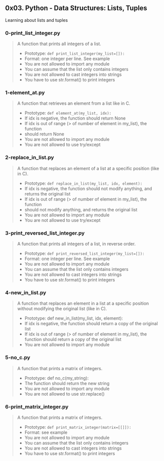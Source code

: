 ## 0x03. Python - Data Structures: Lists, Tuples

Learning about lists and tuples

### 0-print_list_integer.py
> A function that prints all integers of a list.
> * Prototype: `def print_list_integer(my_list=[]):`
> * Format: one integer per line. See example
> * You are not allowed to import any module
> * You can assume that the list only contains integers
> * You are not allowed to cast integers into strings
> * You have to use str.format() to print integers


### 1-element_at.py
> A function that retrieves an element from a list like in C.
> * Prototype: `def element_at(my_list, idx):`
> * If idx is negative, the function should return None
> * If idx is out of range (> of number of element in my_list), the function
> * should return None
> * You are not allowed to import any module
> * You are not allowed to use try/except


### 2-replace_in_list.py
> A function that replaces an element of a list at a specific position (like in
> C).
> * Prototype: `def replace_in_list(my_list, idx, element):`
> * If idx is negative, the function should not modify anything, and returns
> the original list
> * If idx is out of range (> of number of element in my_list), the function
> * should not modify anything, and returns the original list
> * You are not allowed to import any module
> * You are not allowed to use try/except


### 3-print_reversed_list_integer.py
> A function that prints all integers of a list, in reverse order.
> * Prototype: `def print_reversed_list_integer(my_list=[]):`
> * Format: one integer per line. See example
> * You are not allowed to import any module
> * You can assume that the list only contains integers
> * You are not allowed to cast integers into strings
> * You have to use str.format() to print integers


### 4-new_in_list.py
> A function that replaces an element in a list at a specific position without
> modifying the original list (like in C).
> * Prototype: def new_in_list(my_list, idx, element):
> * If idx is negative, the function should return a copy of the original list
> * If idx is out of range (> of number of element in my_list), the function
> should return a copy of the original list
> * You are not allowed to import any module


### 5-no_c.py
> A function that prints a matrix of integers.
> * Prototype: def no_c(my_string):
> * The function should return the new string
> * You are not allowed to import any module
> * You are not allowed to use str.replace()


### 6-print_matrix_integer.py
>  A function that prints a matrix of integers.
> * Prototype: `def print_matrix_integer(matrix=[[]]):`
> * Format: see example
> * You are not allowed to import any module
> * You can assume that the list only contains integers
> * You are not allowed to cast integers into strings
> * You have to use str.format() to print integers
